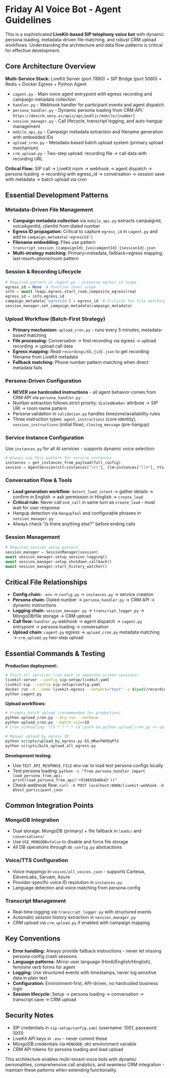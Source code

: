 # Friday AI Voice Bot - Agent Guidelines

This is a sophisticated **LiveKit-based SIP telephony voice bot** with dynamic persona loading, metadata-driven file matching, and robust CRM upload workflows. Understanding the architecture and data flow patterns is critical for effective development.

## Core Architecture Overview

**Multi-Service Stack:** LiveKit Server (port 7880) + SIP Bridge (port 5060) + Redis + Docker Egress + Python Agent
- `cagent.py` - Main voice agent entrypoint with egress recording and campaign metadata collection
- `handler.py` - Webhook handler for participant events and agent dispatch
- `persona_handler.py` - Dynamic persona loading from CRM API: `https://devcrm.xeny.ai/apis/api/public/mobile/{number}`
- `session_manager.py` - Call lifecycle, transcript logging, and auto-hangup management
- `mobile_api.py` - Campaign metadata extraction and filename generation with embedded IDs
- `upload_cron.py` - Metadata-based batch upload system (primary upload mechanism)
- `crm_upload.py` - Two-step upload: recording file → call data with recording URL

**Critical Flow:** SIP call → LiveKit room → webhook → agent dispatch → persona loading → recording with egress_id → conversation → session save with metadata → batch upload via cron

## Essential Development Patterns

### Metadata-Driven File Management
- **Campaign metadata collection** via `mobile_api.py` extracts campaignId, voiceAgentId, clientId from dialed number
- **Egress ID propagation:** Critical to capture `egress_id` in `cagent.py` and add to `campaign_metadata['egressId']`
- **Filename embedding:** Files use pattern `transcript_session_{campaignId}_{voiceAgentId}_{sessionId}.json`
- **Multi-strategy matching:** Primary=metadata, fallback=egress mapping, last resort=phone/room pattern

### Session & Recording Lifecycle
```python
# Required pattern in cagent.py - preserve egress_id scope
egress_id = None  # Function level scope
info = await lkapi.egress.start_room_composite_egress(req)
egress_id = info.egress_id
campaign_metadata['egressId'] = egress_id  # Critical for file matching
session_manager.set_campaign_metadata(campaign_metadata)
```

### Upload Workflow (Batch-First Strategy)
- **Primary mechanism:** `upload_cron.py` - runs every 5 minutes, metadata-based matching
- **File processing:** Conversation → find recording via egress → upload recording → upload call data
- **Egress mapping:** Read `recordings/EG_{id}.json` to get recording filename from LiveKit metadata
- **Fallback matching:** Phone number pattern matching when direct metadata fails

### Persona-Driven Configuration
- **NEVER use hardcoded instructions** - all agent behavior comes from CRM API via `persona_handler.py`
- Number extraction follows strict priority: `dialedNumber` attribute → SIP URI → room name pattern
- Persona validation in `validation.py` handles timezone/availability rules
- Three instruction types: `agent_instructions` (core identity), `session_instructions` (initial flow), `closing_message` (pre-hangup)

### Service Instance Configuration
Use `instances.py` for all AI services - supports dynamic voice selection:
```python
# Always use this pattern for service instances
instances = get_instances_from_payload(full_config)
session = AgentSession(stt=instances["stt"], llm=instances["llm"], tts=instances["tts"], vad=instances["vad"])
```

### Conversation Flow & Tools
- **Lead generation workflow:** `detect_lead_intent` → gather details → confirm in English → ask permission in Hinglish → `create_lead`
- **Critical rule:** Never call `end_call` in same turn as `create_lead` - must wait for user response
- Hangup detection via `HangupTool` and configurable phrases in `session_manager.py`
- Always check "Is there anything else?" before ending calls

### Session Management
```python
# Required session setup pattern
session_manager = SessionManager(session)
await session_manager.setup_session_logging()
await session_manager.setup_shutdown_callback()
await session_manager.start_history_watcher()
```

## Critical File Relationships

- **Config chain:** `.env` → `config.py` → `instances.py` → service creation
- **Persona chain:** Dialed number → `persona_handler.py` → CRM API → dynamic instructions
- **Logging chain:** `session_manager.py` → `transcript_logger.py` → MongoDB/file storage → CRM upload
- **Call flow:** `handler.py` webhook → agent dispatch → `cagent.py` entrypoint → persona loading → conversation
- **Upload chain:** `cagent.py` egress → `upload_cron.py` metadata matching → `crm_upload.py` two-step upload

## Essential Commands & Testing

**Production deployment:**
```bash
# Start all services (run each in separate screen sessions)
livekit-server --config sip-setup/livekit.yaml
livekit-sip --config sip-setup/config.yaml  
docker run -d --name livekit-egress --network="host" -v $(pwd)/recordings:/recordings livekit/egress
python cagent.py
```

**Upload workflows:**
```bash
# Primary batch upload (recommended for production)
python upload_cron.py --dry-run --verbose
python upload_cron.py --batch-size=10
# Cron scheduling: */5 * * * * cd /path && python upload_cron.py >> upload_cron.log 2>&1

# Manual upload by egress ID
python scripts/upload_by_egress.py EG_HKwnFWVEqPfd
python scripts/bulk_upload_all_egress.py
```

**Development testing:**
- Use `TEST_API_RESPONSE_FILE` env var to load test persona configs locally
- Test persona loading: `python -c "from persona_handler import load_persona_from_api; print(load_persona_from_api('+918655048643'))"`
- Check webhook flow: `curl -X POST localhost:8080/livekit-webhook -d @test_participant.json`

## Common Integration Points

### MongoDB Integration
- Dual storage: MongoDB (primary) + file fallback in `leads/` and `conversations/`
- Use `USE_MONGODB=false` to disable and force file storage
- All DB operations through `db_config.py` abstractions

### Voice/TTS Configuration  
- Voice mappings in `voices/all_voices.json` - supports Cartesia, ElevenLabs, Sarvam, Azure
- Provider-specific voice ID resolution in `instances.py`
- Language detection and voice matching from persona config

### Transcript Management
- Real-time logging via `transcript_logger.py` with structured events
- Automatic session history extraction in `session_manager.py`
- CRM upload via `crm_upload.py` if enabled with campaign mapping

## Key Conventions

- **Error handling:** Always provide fallback instructions - never let missing persona config crash sessions
- **Language patterns:** Mirror user language (Hindi/English/Hinglish), feminine verb forms for agent
- **Logging:** Use structured events with timestamps, never log sensitive data in plain text
- **Configuration:** Environment-first, API-driven, no hardcoded business logic
- **Session lifecycle:** Setup → persona loading → conversation → transcript save → CRM upload

## Security Notes

- SIP credentials in `sip-setup/config.yaml` (username: 1001, password: 1001)
- LiveKit API keys in `.env` - never commit these
- MongoDB credentials via `MONGODB_URI` environment variable
- CRM API tokens for persona loading and lead upload

This architecture enables multi-tenant voice bots with dynamic personalities, comprehensive call analytics, and seamless CRM integration - maintain these patterns when extending functionality.